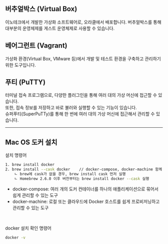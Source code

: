 ## 버추얼박스 (Virtual Box)
이노테크에서 개발한 가상화 소프트웨어로, 오라클에서 배포합니다. 버추얼박스를 통해 대부분의 운영체제를 게스트 운영체제로 사용할 수 있습니다.

## 베어그런트 (Vagrant)
가상화 환경(Virtual Box, VMware 등)에서 개발 및 테스트 환경을 구축하고 관리하기 위한 도구입니다.

## 푸티 (PuTTY)
터미널 접속 프로그램으로, 다양한 플러그인을 통해 여러 대의 가상 머신에 접근할 수 있습니다.   
또한, 접속 정보를 저장하고 바로 불러와 실행할 수 있는 기능이 있습니다.   
슈퍼푸티(SuperPuTTy)를 통해 한 번에 여러 대의 가상 머신에 접근해서 관리할 수 있습니다.

---

## Mac OS 도커 설치

설치 명령어
```zsh
1. brew install docker
2. brew install --cask docker    // docker-compose, docker-machine 함께 설치
    ㄴ brew에 cask가 없을 경우, brew install cask 먼저 실행
    ㄴ Homebrew 2.6.0 이후 버전부터는 brew install docker --cask 실행
```
- docker-compose: 여러 개의 도커 컨테이너를 하나의 애플리케이션으로 묶어서 쉽게 관리할 수 있는 도구   
- docker-machine: 로컬 또는 클라우드에 Docker 호스트를 쉽게 프로비저닝하고 관리할 수 있는 도구

<br/>

docker 설치 확인 명령어
```zsh
docker -v
```